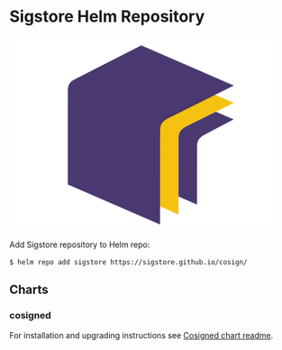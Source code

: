 # Sigstore Helm Repository

![Sigstore](assets/sigstore.png)

Add Sigstore repository to Helm repo:

```console
$ helm repo add sigstore https://sigstore.github.io/cosign/
```

## Charts

### cosigned

For installation and upgrading instructions see [Cosigned chart readme](TBD).

